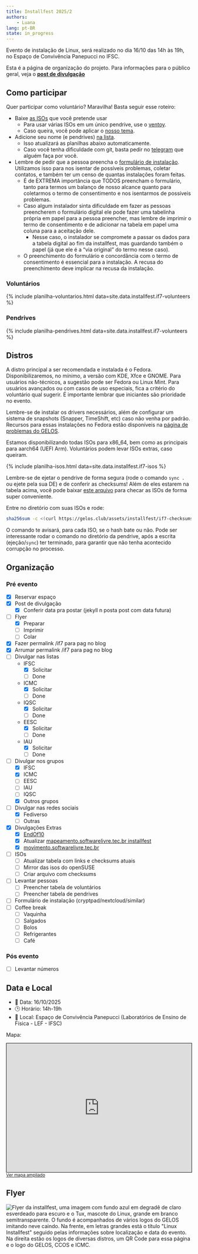 ```yaml
---
title: Installfest 2025/2
authors:
    - Luana
lang: pt-BR
state: in_progress
---
```


Evento de instalação de Linux, será realizado no dia 16/10 das 14h às 19h, no Espaço de Convivência Panepucci no IFSC.

Esta é a página de organização do projeto. Para informações para o público geral, veja o [**post de divulgação**](/2025/09/25/installfest-2025-2.html)

## Como participar

Quer participar como voluntário? Maravilha! Basta seguir esse roteiro:

- Baixe [as ISOs](#distros) que você pretende usar
    - Para usar várias ISOs em um único pendrive, use o [ventoy](https://ventoy.net).
    - Caso queira, você pode aplicar o [nosso tema](https://github.com/gelos-icmc/tema-ventoy).
- Adicione seu nome (e pendrives) [na lista](https://github.com/gelos-icmc/monorepo/blob/main/site/src/_data/installfest/if7-volunteers.yml).
    - Isso atualizará as planilhas abaixo automaticamente.
    - Caso você tenha dificuldade com git, basta pedir no [telegram](https://telegram.gelos.club) que alguém faça por você.
- Lembre de pedir que a pessoa preencha o [formulário de instalação](https://cryptpad.fr/form/#/2/form/view/v1J3EUGmt-HAiwcnM1Z2uRVW9FwT9YQw8gw+4x19Oiw/). Utilizamos isso para nos isentar de possíveis problemas, coletar contatos, e também ter um censo de quantas instalações foram feitas.
  - É de EXTREMA importância que TODOS preencham o formulário, tanto para termos um balanço de nosso alcance quanto para coletarmos o termo de consentimento e nos isentarmos de possíveis problemas.
  - Caso algum instalador sinta dificuldade em fazer as pessoas preencherem o formulário digital ele pode fazer uma tabelinha própria em papel para a pessoa preencher, mas lembre de imprimir o termo de consentimento e de adicionar na tabela em papel uma coluna para a aceitação dele.
    - Nesse caso, o instalador se compromete a passar os dados para a tabela digital ao fim da installfest, mas guardando também o papel (já que ele é a “via original” do termo nesse caso).
  - O preenchimento do formulário e concordância com o termo de consentimento é essencial para a instalação. A recusa do preenchimento deve implicar na recusa da instalação.


### Voluntários

{% include planilha-voluntarios.html data=site.data.installfest.if7-volunteers %}

### Pendrives

{% include planilha-pendrives.html data=site.data.installfest.if7-volunteers %}


## Distros

A distro principal a ser recomendada e instalada é o Fedora.
Disponibilizaremos, no mínimo, a versão com KDE, Xfce e GNOME. Para usuários
não-técnicos, a sugestão pode ser Fedora ou Linux Mint. Para usuários
avançados ou com casos de uso especiais, fica a critério do voluntário qual sugerir. É importante lembrar
que iniciantes são prioridade no evento.

Lembre-se de instalar os drivers necessários, além de configurar um sistema 
de snapshots (Snapper, TimeShift, etc) caso não venha por padrão. Recursos para 
essas instalações no Fedora estão disponíveis na 
[página de problemas do GELOS](https://gelos.club/pobremas).

Estamos disponibilizando todas ISOs para x86_64, bem como as
principais para aarch64 (UEFI Arm). Voluntários podem levar ISOs extras,
caso queiram.

{% include planilha-isos.html data=site.data.installfest.if7-isos %}

Lembre-se de ejetar o pendrive de forma 
segura (rode o comando `sync .` ou ejete pela sua DE) e de conferir as checksums! 
Além de eles estarem na tabela acima, você pode
baixar [este arquivo](/assets/installfest/if7-checksums.sha256) para checar as ISOs de
forma super conveniente.

Entre no diretório com suas ISOs e rode:

```bash
sha256sum -c <(curl https://gelos.club/assets/installfest/if7-checksums.sha256)
```

O comando te avisará, para cada ISO, se o hash bate ou não. Pode
ser interessante rodar o comando no diretório da pendrive, após a escrita (ejeção/`sync`) ter terminado, para garantir que não tenha acontecido corrupção no processo.

## Organização

### Pré evento

- [x] Reservar espaço
- [x] Post de divulgação
    - [x] Conferir data pra postar (jekyll n posta post com data futura)
- [ ] Flyer
    - [x] Preparar
    - [ ] Imprimir
    - [ ] Colar
- [x] Fazer permalink /if7 para pag no blog
- [x] Arrumar permalink /if7 para pag no blog
- [ ] Divulgar nas listas
    - IFSC
      - [x] Solicitar
      - [ ] Done
    - ICMC
      - [x] Solicitar
      - [ ] Done
    - IQSC
      - [x] Solicitar
      - [ ] Done
    - EESC
      - [x] Solicitar
      - [ ] Done
    - IAU
      - [x] Solicitar
      - [ ] Done
- [ ] Divulgar nos grupos
    - [x] IFSC
    - [x] ICMC
    - [ ] EESC
    - [ ] IAU
    - [ ] IQSC
    - [x] Outros grupos
- [ ] Divulgar nas redes sociais
    - [x] Fediverso
    - [ ] Outras
- [x] Divulgações Extras
    - [x] [EndOf10](https://endof10.org/events/)
    - [x] Atualizar [mapeamento.softwarelivre.tec.br installfest](https://mapeamento.softwarelivre.tec.br/locais/gelos-linux-installfest/)
    - [x] [movimento.softwarelivre.tec.br](https://movimento.softwarelivre.tec.br/eventos/)
- [ ] ISOs
    - [ ] Atualizar tabela com links e checksums atuais
    - [ ] Mirror das isos do openSUSE
    - [ ] Criar arquivo com checksums
- [ ] Levantar pessoas
    - [ ] Preencher tabela de voluntários
    - [ ] Preencher tabela de pendrives
- [ ] Formulário de instalação (cryptpad/nextcloud/similar)
- [ ] Coffee break
    - [ ] Vaquinha
    - [ ] Salgados
    - [ ] Bolos
    - [ ] Refrigerantes
    - [ ] Café

### Pós evento

- [ ] Levantar números

## Data e Local

- 📅 Data: 16/10/2025
- 🕒 Horário: 14h-19h
- 📍 Local: Espaço de Convivência Panepucci (Laboratórios de Ensino de Física - LEF - IFSC)

Mapa:

<iframe height="350" src="https://www.openstreetmap.org/export/embed.html?bbox=-47.89995610713959%2C-22.00916843492556%2C-47.89593011140824%2C-22.00697511320812&amp;layer=mapnik&amp;marker=-22.008071778308917%2C-47.89794445037842" style="border: 1px solid black; width: 100%"></iframe><br/><small><a href="https://www.openstreetmap.org/?mlat=-22.008072&amp;mlon=-47.897944#map=19/-22.008072/-47.897943&amp;layers=N">Ver mapa ampliado</a></small>

## Flyer

![Flyer da installfest, uma imagem com fundo azul em degradê de claro esverdeado para escuro e o Tux, mascote do Linux, grande em branco semitransparente. O fundo é acompanhados de vários logos do GELOS imitando neve caindo. Na frente, em letras grandes está o título "Linux Installfest" seguido pelas informações sobre localização e data do evento. Na direita estão os logos de diversas distros, um QR Code para essa página e o logo do GELOS, CCOS e ICMC.](/assets/static/installfest/GELOS-Installfest-2025-2.png)
